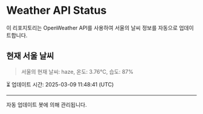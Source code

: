 
# Weather API Status

이 리포지토리는 OpenWeather API를 사용하여 서울의 날씨 정보를 자동으로 업데이트합니다.

## 현재 서울 날씨
> 서울의 현재 날씨: haze, 온도: 3.76°C, 습도: 87%

⏳ 업데이트 시간: 2025-03-09 11:48:41 (UTC)

---
자동 업데이트 봇에 의해 관리됩니다.
